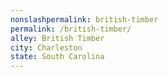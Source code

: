 ```yaml
---
﻿nonslashpermalink: british-timber
permalink: /british-timber/
alley: British Timber
city: Charleston
state: South Carolina
---
```

